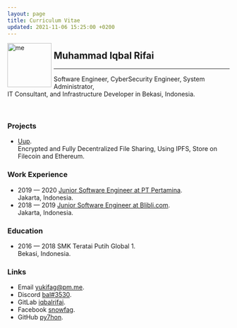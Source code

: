```yaml
---
layout: page
title: Curriculum Vitae
updated: 2021-11-06 15:25:00 +0200
---
```

<img alt="me" align="left" style="margin-right:5px;" width="100" height="100" src="https://user-images.githubusercontent.com/29944979/140603404-80c433b8-b979-4649-959c-045721c4af74.jpg">

## Muhammad Iqbal Rifai
<hr>

Software Engineer, CyberSecurity Engineer, System Administrator,<br/>
IT Consultant, and Infrastructure Developer in Bekasi, Indonesia.

<br/>

### Projects
- [Uup](https://uup.bugs.today/).<br/>
Encrypted and Fully Decentralized File Sharing, Using IPFS, Store on Filecoin and Ethereum.

### Work Experience
- 2019 — 2020 [Junior Software Engineer at PT Pertamina](https://www.pertamina.com/).<br/>
Jakarta, Indonesia.
- 2018 — 2019 [Junior Software Engineer at Blibli.com](https://www.blibli.com/).<br/>
Jakarta, Indonesia.

### Education
- 2016 — 2018 SMK Teratai Putih Global 1.<br/>
Bekasi, Indonesia.

### Links
- Email   [yukifag@pm.me](mailto:yukifag@pm.me).
- Discord [bal#3530](https://dsc.bio/bal).
- GitLab  [iqbalrifai](https://gitlab.com/iqbalrifai).
- Facebook  [snowfag](https://www.facebook.com/snowfag).
- GitHub  [py7hon](https://github.com/py7hon).
